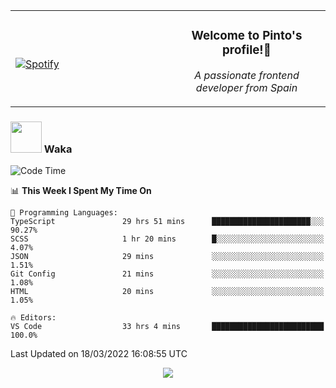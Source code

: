 <table width="100%" align="center"> 
  <tr>
  <td width="50%">
      
&nbsp; <br> [![Spotify](https://novatorem-zeta-rust.vercel.app/api/spotify)](https://open.spotify.com/user/novatorem-zeta-rust)

  </td>
  <td width="50%">
    <h3 align="center">Welcome to Pinto's profile!👋</h3>
    <p align="center"><em>A passionate frontend developer from Spain</em></p>
  </td>
  </table>

### <img src="https://media.giphy.com/media/VgCDAzcKvsR6OM0uWg/giphy.gif" width="50"> Waka

  <!--START_SECTION:waka-->
![Code Time](http://img.shields.io/badge/Code%20Time-163%20hrs%209%20mins-blue)

📊 **This Week I Spent My Time On** 

```text
💬 Programming Languages: 
TypeScript               29 hrs 51 mins      ██████████████████████░░░   90.27% 
SCSS                     1 hr 20 mins        █░░░░░░░░░░░░░░░░░░░░░░░░   4.07% 
JSON                     29 mins             ░░░░░░░░░░░░░░░░░░░░░░░░░   1.51% 
Git Config               21 mins             ░░░░░░░░░░░░░░░░░░░░░░░░░   1.08% 
HTML                     20 mins             ░░░░░░░░░░░░░░░░░░░░░░░░░   1.05%

🔥 Editors: 
VS Code                  33 hrs 4 mins       █████████████████████████   100.0%

```


 Last Updated on 18/03/2022 16:08:55 UTC
<!--END_SECTION:waka-->

<div align="center">
<img src="https://github-readme-stats-gilt-tau.vercel.app/api/top-langs/?username=pinto-hub&layout=compact&theme=dracula" />
</div>
